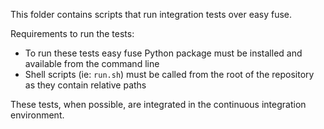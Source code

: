 This folder contains scripts that run integration tests over easy fuse.

Requirements to run the tests:
- To run these tests easy fuse Python package must be installed and available from the command line
- Shell scripts (ie: `run.sh`) must be called from the root of the repository as they contain relative paths

These tests, when possible, are integrated in the continuous integration environment.

